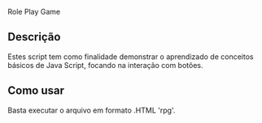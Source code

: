 Role Play Game

## Descrição

Estes script tem como finalidade demonstrar o aprendizado de conceitos básicos de Java Script, focando na interação com botões.

## Como usar

Basta executar o arquivo em formato .HTML 'rpg'.
